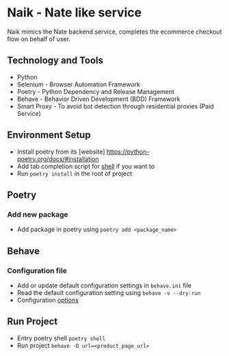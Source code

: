 # Naik - Nate like service
Naik mimics the Nate backend service, completes the ecommerce checkout flow on behalf of user.
## Technology and Tools
- Python
- Selenium - Browser Automation Framework
- Poetry - Python Dependency and Release Management
- Behave - Behavior Driven Development (BDD) Framework
- Smart Proxy - To avoid bot detection through residential proxies (Paid Service)
## Environment Setup
- Install poetry from its [website] https://python-poetry.org/docs/#installation
- Add tab completion script for [shell](https://python-poetry.org/docs/#enable-tab-completion-for-bash-fish-or-zsh) if you want to
- Run `poetry install` in the root of project
## Poetry
### Add new package
-  Add package in poetry using `poetry add <package_name>`
## Behave
### Configuration file
- Add or update default configuration settings in `behave.ini` file
- Read the default configuration setting using `behave -v --dry-run`
- Configuration [options](https://behave.readthedocs.io/en/stable/behave.html#configuration-files)


## Run Project
- Entry poetry shell `poetry shell`
- Run project `behave -D url=<product_page_url>`



